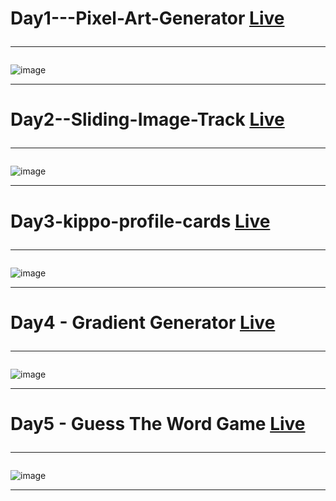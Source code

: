 # Day1---Pixel-Art-Generator  [Live](https://adarshrai0.github.io/30-days-of-javascript/Day1%20-%20Pixel-Art-Generator) <hr>
![image](https://user-images.githubusercontent.com/91651054/219864000-c39aaf42-530d-40db-87cf-1c409adde188.png)
<hr>

# Day2--Sliding-Image-Track  [Live](https://adarshrai0.github.io/30-days-of-javascript/Day2%20-%20Sliding-Image-Track) <hr>
![image](https://user-images.githubusercontent.com/91651054/231468757-2f0ba827-1d5e-4c15-bf9e-826e32463536.png)
<hr>

# Day3-kippo-profile-cards [Live](https://adarshrai0.github.io/30-days-of-javascript/Day3%20-%20Kippo-profile-cards) <hr>
![image](https://user-images.githubusercontent.com/91651054/231469463-dd479b1f-4e5d-427c-b237-aaaba2593983.png)
<hr>

# Day4 - Gradient Generator [Live](https://adarshrai0.github.io/30-days-of-javascript/Day4%20-%20Gradient%20Generator) <hr>
![image](https://user-images.githubusercontent.com/91651054/231477153-d506af0d-3ca9-4507-99ce-4bcdc8693957.png)
<hr>

# Day5 - Guess The Word Game [Live](https://adarshrai0.github.io/30-days-of-javascript/Day5%20-%20Guess%20The%20Word%20Game) <hr>
![image](https://user-images.githubusercontent.com/91651054/231805552-6c93729b-dc33-484e-8d17-f5b7d33b0a55.png)
<hr>
